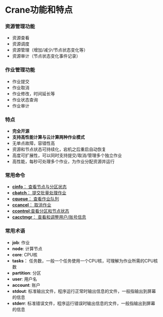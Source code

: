 

# Crane功能和特点 #

### 资源管理功能 ###
- 资源查看
- 资源调度
- 资源管理（增加/减少/节点状态变化等）
- 资源审计（节点状态变化事件记录）

### 作业管理功能 ###
- 作业提交
- 作业取消
- 作业修改，时间延长等
- 作业状态查询
- 作业审计

### 特点 ###
- **完全开源**
- **支持高性能计算与云计算两种作业模式**
- 无单点故障，容错性高
- 资源和节点状态可持续化，宕机之后重启自动恢复
- 高度可扩展性，可以同时支持提交/取消/管理多个独立作业
- 高性能，每秒可处理多个作业，为作业分配资源并运行

### 常用命令 ###
- [**cinfo**： 查看节点与分区状态](command/cinfo.md)
- [**cbatch**： 提交批量处理作业](command/cbatch.md)
- [**cqueue**： 查看作业队列](command/cqueue.md)
- [**ccancel**： 取消作业](command/ccancel.md)
- [**ccontrol**:查看分区和节点状态](command/ccontrol.md)
- [**cacctmgr**： 查看和调整用户/账号信息](command/cacctmgr.md)

### 常用术语 ###

- **job**: 作业
- **node**: 计算节点
- **core**: CPU核
- **tasks**： 任务数，一般一个任务使用一个CPU核，可理解为作业所需的CPU核数
- **partition**: 分区
- **user**: 用户名
- **account**: 账户
- **stdout**: 标准输出文件，程序运行正常时输出信息的文件，一般指输出到屏幕的信息
- **stderr**: 标准错误文件，程序运行错误时输出信息的文件，一般指输出到屏幕的信息

